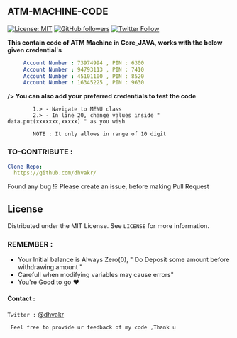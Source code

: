 ## ATM-MACHINE-CODE
[![License: MIT](https://img.shields.io/badge/License-MIT-yellow.svg)](https://github.com/dhvakr/Atm-Machine-Code/blob/main/LICENSEE)
[![GitHub followers](https://img.shields.io/github/followers/dhvakr?label=Follow&style=social)](https://github.com/dhvakr?tab=followers)
[![Twitter Follow](https://img.shields.io/twitter/follow/dhvakr?label=Twitter&style=social)](https://twitter.com/dhvakr)

**This contain code of ATM Machine in Core_JAVA, works with the below given credential's**
```yaml
     Account Number : 73974994 , PIN : 6300
     Account Number : 94793113 , PIN : 7410
     Account Number : 45101100 , PIN : 8520
     Account Number : 16345225 , PIN : 9630
```
**/> You can also add your preferred credentials to test the code**
```    
        1.> - Navigate to MENU class 
        2.> - In line 20, change values inside " data.put(xxxxxxx,xxxxx) " as you wish
        
        NOTE : It only allows in range of 10 digit
```

### TO-CONTRIBUTE :

```yaml
Clone Repo:
  https://github.com/dhvakr/
```  
Found any bug !? Please create an issue, before making Pull Request 

## License

Distributed under the MIT License. See `LICENSE` for more information.

### REMEMBER :
*  Your Initial balance is Always Zero(0), " Do Deposit some amount before withdrawing amount "
*  Carefull when modifying variables may cause errors"
*  You're Good to go ♥

#### Contact :

``` Twitter : ``` [@dhvakr](https://twitter.com/dhvakr)

``` Feel free to provide ur feedback of my code ,Thank u```

